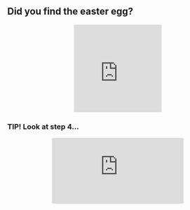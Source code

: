 ## Did you find the easter egg?

<p align="center"><iframe src="https://giphy.com/embed/JoqezKViyMjkahOzD8" width="200" height="200" frameBorder="0" class="giphy-embed" allowFullScreen></iframe></p>

### TIP! Look at step 4...

<p align="center"><iframe src="https://giphy.com/embed/3ohs4dsfwr3J53qrS0" width="300" frameBorder="0" class="giphy-embed" allowFullScreen></iframe></p>
